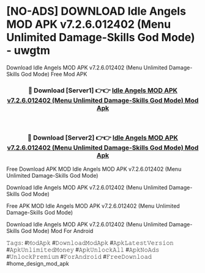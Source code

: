 # [NO-ADS] DOWNLOAD Idle Angels MOD APK v7.2.6.012402 (Menu Unlimited Damage-Skills God Mode) - uwgtm
Download Idle Angels MOD APK v7.2.6.012402 (Menu Unlimited Damage-Skills God Mode) Free Mod APK

<div align="center">
<h3>🔴 Download [Server1] 👉👉 <a href="https://apk-comot.site?title=Idle_Angels_MOD_APK_v7.2.6.012402_(Menu_Unlimited_Damage-Skills_God_Mode)">Idle Angels MOD APK v7.2.6.012402 (Menu Unlimited Damage-Skills God Mode) Mod Apk</a></h3><br>

<h3>🔴 Download [Server2] 👉👉 <a href="https://apk-comot.site?title=Idle_Angels_MOD_APK_v7.2.6.012402_(Menu_Unlimited_Damage-Skills_God_Mode)">Idle Angels MOD APK v7.2.6.012402 (Menu Unlimited Damage-Skills God Mode) Mod Apk</a></h3>
</div>


Free Download APK MOD Idle Angels MOD APK v7.2.6.012402 (Menu Unlimited Damage-Skills God Mode)

Download Idle Angels MOD APK v7.2.6.012402 (Menu Unlimited Damage-Skills God Mode) 

Free APK MOD Idle Angels MOD APK v7.2.6.012402 (Menu Unlimited Damage-Skills God Mode) 

Download Idle Angels MOD APK v7.2.6.012402 (Menu Unlimited Damage-Skills God Mode) Mod For Android

𝚃𝚊𝚐𝚜: #𝙼𝚘𝚍𝙰𝚙𝚔 #𝙳𝚘𝚠𝚗𝚕𝚘𝚊𝚍𝙼𝚘𝚍𝙰𝚙𝚔 #𝙰𝚙𝚔𝙻𝚊𝚝𝚎𝚜𝚝𝚅𝚎𝚛𝚜𝚒𝚘𝚗 #𝙰𝚙𝚔𝚄𝚗𝚕𝚒𝚖𝚒𝚝𝚎𝚍𝙼𝚘𝚗𝚎𝚢 #𝙰𝚙𝚔𝚄𝚗𝚕𝚘𝚌𝚔𝙰𝚕𝚕 #𝙰𝚙𝚔𝙽𝚘𝙰𝚍𝚜 #𝚄𝚗𝚕𝚘𝚌𝚔𝙿𝚛𝚎𝚖𝚒𝚞𝚖 #𝙵𝚘𝚛𝙰𝚗𝚍𝚛𝚘𝚒𝚍 #𝙵𝚛𝚎𝚎𝙳𝚘𝚠𝚗𝚕𝚘𝚊𝚍 #home_design_mod_apk